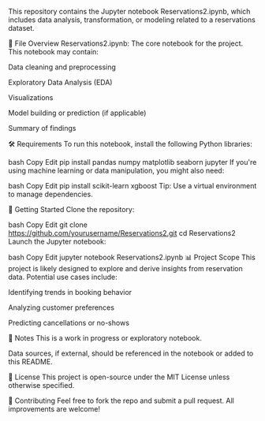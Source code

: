 This repository contains the Jupyter notebook Reservations2.ipynb, which includes data analysis, transformation, or modeling related to a reservations dataset.

📁 File Overview
Reservations2.ipynb: The core notebook for the project. This notebook may contain:

Data cleaning and preprocessing

Exploratory Data Analysis (EDA)

Visualizations

Model building or prediction (if applicable)

Summary of findings

🛠 Requirements
To run this notebook, install the following Python libraries:

bash
Copy
Edit
pip install pandas numpy matplotlib seaborn jupyter
If you're using machine learning or data manipulation, you might also need:

bash
Copy
Edit
pip install scikit-learn xgboost
Tip: Use a virtual environment to manage dependencies.

🚀 Getting Started
Clone the repository:

bash
Copy
Edit
git clone https://github.com/yourusername/Reservations2.git
cd Reservations2
Launch the Jupyter notebook:

bash
Copy
Edit
jupyter notebook Reservations2.ipynb
📊 Project Scope
This project is likely designed to explore and derive insights from reservation data. Potential use cases include:

Identifying trends in booking behavior

Analyzing customer preferences

Predicting cancellations or no-shows

📌 Notes
This is a work in progress or exploratory notebook.

Data sources, if external, should be referenced in the notebook or added to this README.

📄 License
This project is open-source under the MIT License unless otherwise specified.

🤝 Contributing
Feel free to fork the repo and submit a pull request. All improvements are welcome!

